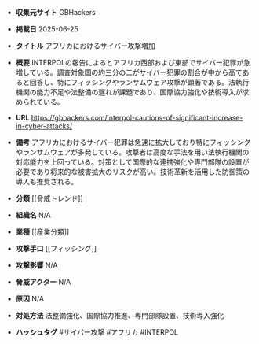 - **収集元サイト**
GBHackers

- **掲載日**
2025-06-25

- **タイトル**
アフリカにおけるサイバー攻撃増加

- **概要**
INTERPOLの報告によるとアフリカ西部および東部でサイバー犯罪が急増している。調査対象国の約三分の二がサイバー犯罪の割合が中から高であると回答し、特にフィッシングやランサムウェア攻撃が顕著である。法執行機関の能力不足や法整備の遅れが課題であり、国際協力強化や技術導入が求められている。

- **URL**
https://gbhackers.com/interpol-cautions-of-significant-increase-in-cyber-attacks/

- **備考**
アフリカにおけるサイバー犯罪は急速に拡大しており特にフィッシングやランサムウェアが多発している。攻撃者は高度な手法を用い法執行機関の対応能力を上回っている。対策として国際的な連携強化や専門部隊の設置が必要であり将来的な被害拡大のリスクが高い。技術革新を活用した防御策の導入も推奨される。

- **分類**
[[脅威トレンド]]

- **組織名**
N/A

- **業種**
[[産業分類]]

- **攻撃手口**
[[フィッシング]]

- **攻撃影響**
N/A

- **脅威アクター**
N/A

- **原因**
N/A

- **対処方法**
法整備強化、国際協力推進、専門部隊設置、技術導入強化

- **ハッシュタグ**
#サイバー攻撃 #アフリカ #INTERPOL
